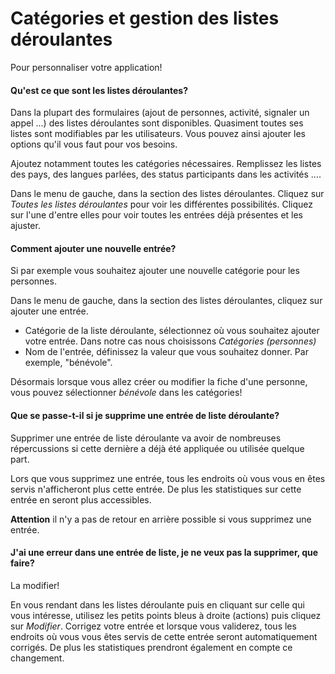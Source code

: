 # Catégories et gestion des listes déroulantes

Pour personnaliser votre application! 


#### Qu'est ce que sont les listes déroulantes?

Dans la plupart des formulaires (ajout de personnes, activité, signaler un appel ...) des listes déroulantes sont disponibles. Quasiment toutes ses listes sont modifiables par les utilisateurs. Vous pouvez ainsi ajouter les options qu'il vous faut pour vos besoins. 

Ajoutez notamment toutes les catégories nécessaires. Remplissez les listes des pays, des langues parlées, des status participants dans les activités ....

Dans le menu de gauche, dans la section des listes déroulantes. Cliquez sur *Toutes les listes déroulantes* pour voir les différentes possibilités. Cliquez sur l'une d'entre elles pour voir toutes les entrées déjà présentes et les ajuster.


#### Comment ajouter une nouvelle entrée?

Si par exemple vous souhaitez ajouter une nouvelle catégorie pour les personnes. 

Dans le menu de gauche, dans la section des listes déroulantes, cliquez sur ajouter une entrée. 
* Catégorie de la liste déroulante, sélectionnez où vous souhaitez ajouter votre entrée. Dans notre cas nous choisissons *Catégories (personnes)*
* Nom de l'entrée, définissez la valeur que vous souhaitez donner. Par exemple, "bénévole".

Désormais lorsque vous allez créer ou modifier la fiche d'une personne, vous pouvez sélectionner *bénévole* dans les catégories!


#### Que se passe-t-il si je supprime une entrée de liste déroulante? 

Supprimer une entrée de liste déroulante va avoir de nombreuses répercussions si cette dernière a déjà été appliquée ou utilisée quelque part.

Lors que vous supprimez une entrée, tous les endroits où vous vous en êtes servis n'afficheront plus cette entrée. De plus les statistiques sur cette entrée en seront plus accessibles. 

**Attention** il n'y a pas de retour en arrière possible si vous supprimez une entrée.


#### J'ai une erreur dans une entrée de liste, je ne veux pas la supprimer, que faire? 

La modifier!

En vous rendant dans les listes déroulante puis en cliquant sur celle qui vous intéresse, utilisez les petits points bleus à droite (actions) puis cliquez sur *Modifier*. Corrigez votre entrée et lorsque vous validerez, tous les endroits où vous vous êtes servis de cette entrée seront automatiquement corrigés. De plus les statistiques prendront également en compte ce changement.